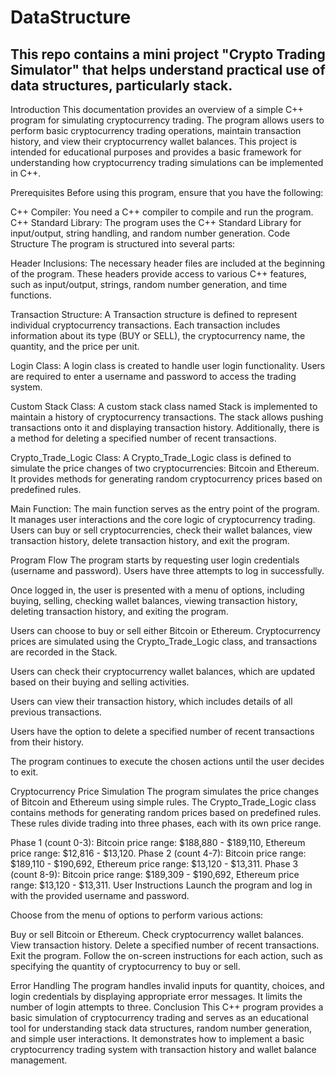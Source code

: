 # DataStructure
This repo contains a mini project "Crypto Trading Simulator" that helps understand practical use of data structures, particularly stack.
-----------------------------------------------------------------------------------------------------------------------------
Introduction
This documentation provides an overview of a simple C++ program for simulating cryptocurrency trading. The program allows users to perform basic cryptocurrency trading operations, maintain transaction history, and view their cryptocurrency wallet balances. This project is intended for educational purposes and provides a basic framework for understanding how cryptocurrency trading simulations can be implemented in C++.

Prerequisites
Before using this program, ensure that you have the following:

C++ Compiler: You need a C++ compiler to compile and run the program.
C++ Standard Library: The program uses the C++ Standard Library for input/output, string handling, and random number generation.
Code Structure
The program is structured into several parts:

Header Inclusions: The necessary header files are included at the beginning of the program. These headers provide access to various C++ features, such as input/output, strings, random number generation, and time functions.

Transaction Structure: A Transaction structure is defined to represent individual cryptocurrency transactions. Each transaction includes information about its type (BUY or SELL), the cryptocurrency name, the quantity, and the price per unit.

Login Class: A login class is created to handle user login functionality. Users are required to enter a username and password to access the trading system.

Custom Stack Class: A custom stack class named Stack is implemented to maintain a history of cryptocurrency transactions. The stack allows pushing transactions onto it and displaying transaction history. Additionally, there is a method for deleting a specified number of recent transactions.

Crypto_Trade_Logic Class: A Crypto_Trade_Logic class is defined to simulate the price changes of two cryptocurrencies: Bitcoin and Ethereum. It provides methods for generating random cryptocurrency prices based on predefined rules.

Main Function: The main function serves as the entry point of the program. It manages user interactions and the core logic of cryptocurrency trading. Users can buy or sell cryptocurrencies, check their wallet balances, view transaction history, delete transaction history, and exit the program.

Program Flow
The program starts by requesting user login credentials (username and password). Users have three attempts to log in successfully.

Once logged in, the user is presented with a menu of options, including buying, selling, checking wallet balances, viewing transaction history, deleting transaction history, and exiting the program.

Users can choose to buy or sell either Bitcoin or Ethereum. Cryptocurrency prices are simulated using the Crypto_Trade_Logic class, and transactions are recorded in the Stack.

Users can check their cryptocurrency wallet balances, which are updated based on their buying and selling activities.

Users can view their transaction history, which includes details of all previous transactions.

Users have the option to delete a specified number of recent transactions from their history.

The program continues to execute the chosen actions until the user decides to exit.

Cryptocurrency Price Simulation
The program simulates the price changes of Bitcoin and Ethereum using simple rules. The Crypto_Trade_Logic class contains methods for generating random prices based on predefined rules. These rules divide trading into three phases, each with its own price range.

Phase 1 (count 0-3): Bitcoin price range: $188,880 - $189,110, Ethereum price range: $12,816 - $13,120.
Phase 2 (count 4-7): Bitcoin price range: $189,110 - $190,692, Ethereum price range: $13,120 - $13,311.
Phase 3 (count 8-9): Bitcoin price range: $189,309 - $190,692, Ethereum price range: $13,120 - $13,311.
User Instructions
Launch the program and log in with the provided username and password.

Choose from the menu of options to perform various actions:

Buy or sell Bitcoin or Ethereum.
Check cryptocurrency wallet balances.
View transaction history.
Delete a specified number of recent transactions.
Exit the program.
Follow the on-screen instructions for each action, such as specifying the quantity of cryptocurrency to buy or sell.

Error Handling
The program handles invalid inputs for quantity, choices, and login credentials by displaying appropriate error messages.
It limits the number of login attempts to three.
Conclusion
This C++ program provides a basic simulation of cryptocurrency trading and serves as an educational tool for understanding stack data structures, random number generation, and simple user interactions. It demonstrates how to implement a basic cryptocurrency trading system with transaction history and wallet balance management.
